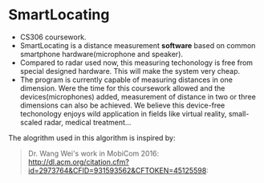 # SmartLocating
* CS306 coursework. 
* SmartLocating is a distance measurement **software** based on common smartphone hardware(microphone and speaker). 
* Compared to radar used now, this measuring techonology is free from special designed hardware. This will make the system very cheap. 
* The program is currently capable of measuring distances in one dimension. Were the time for this coursework allowed and the devices(microphones) added, measurement of distance in two or three dimensions can also be achieved. We believe this device-free techonology enjoys wild application in fields like virtual reality, small-scaled radar, medical treatment...

The alogrithm used in this algorithm is inspired by:
> Dr. Wang Wei's work in MobiCom 2016: http://dl.acm.org/citation.cfm?id=2973764&CFID=931593562&CFTOKEN=45125598:
